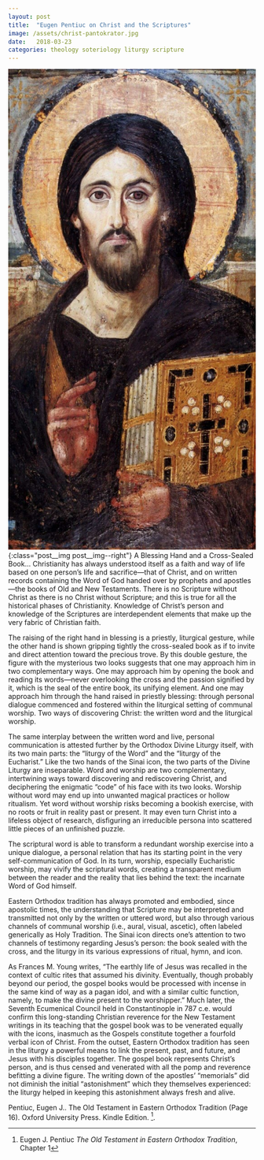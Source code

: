 ```yaml
---
layout: post
title:  "Eugen Pentiuc on Christ and the Scriptures"
image: /assets/christ-pantokrator.jpg
date:   2018-03-23
categories: theology soteriology liturgy scripture
---
```


![Christ Pantokrator](/assets/christ-pantokrator.jpg){:class="post__img post__img--right"}
A Blessing Hand and a Cross-Sealed Book... Christianity has always understood itself as a faith and way of life based on one person’s life and sacrifice—that of Christ, and on written records containing the Word of God handed over by prophets and apostles—the books of Old and New Testaments. There is no Scripture without Christ as there is no Christ without Scripture; and this is true for all the historical phases of Christianity. Knowledge of Christ’s person and knowledge of the Scriptures are interdependent elements that make up the very fabric of Christian faith.

The raising of the right hand in blessing is a priestly, liturgical gesture, while the other hand is shown gripping tightly the cross-sealed book as if to invite and direct attention toward the precious trove. By this double gesture, the figure with the mysterious two looks suggests that one may approach him in two complementary ways. One may approach him by opening the book and reading its words—never overlooking the cross and the passion signified by it, which is the seal of the entire book, its unifying element. And one may approach him through the hand raised in priestly blessing: through personal dialogue commenced and fostered within the liturgical setting of communal worship. Two ways of discovering Christ: the written word and the liturgical worship.

The same interplay between the written word and live, personal communication is attested further by the Orthodox Divine Liturgy itself, with its two main parts: the “liturgy of the Word” and the “liturgy of the Eucharist.” Like the two hands of the Sinai icon, the two parts of the Divine Liturgy are inseparable. Word and worship are two complementary, intertwining ways toward discovering and rediscovering Christ, and deciphering the enigmatic “code” of his face with its two looks. Worship without word may end up into unwanted magical practices or hollow ritualism. Yet word without worship risks becoming a bookish exercise, with no roots or fruit in reality past or present. It may even turn Christ into a lifeless object of research, disfiguring an irreducible persona into scattered little pieces of an unfinished puzzle.

The scriptural word is able to transform a redundant worship exercise into a unique dialogue, a personal relation that has its starting point in the very self-communication of God. In its turn, worship, especially Eucharistic worship, may vivify the scriptural words, creating a transparent medium between the reader and the reality that lies behind the text: the incarnate Word of God himself.

Eastern Orthodox tradition has always promoted and embodied, since apostolic times, the understanding that Scripture may be interpreted and transmitted not only by the written or uttered word, but also through various channels of communal worship (i.e., aural, visual, ascetic), often labeled generically as Holy Tradition. The Sinai icon directs one’s attention to two channels of testimony regarding Jesus’s person: the book sealed with the cross, and the liturgy in its various expressions of ritual, hymn, and icon. 

As Frances M. Young writes, “The earthly life of Jesus was recalled in the context of cultic rites that assumed his divinity. Eventually, though probably beyond our period, the gospel books would be processed with incense in the same kind of way as a pagan idol, and with a similar cultic function, namely, to make the divine present to the worshipper.” Much later, the Seventh Ecumenical Council held in Constantinople in 787 c.e. would confirm this long-standing Christian reverence for the New Testament writings in its teaching that the gospel book was to be venerated equally with the icons, inasmuch as the Gospels constitute together a fourfold verbal icon of Christ. From the outset, Eastern Orthodox tradition has seen in the liturgy a powerful means to link the present, past, and future, and Jesus with his disciples together. The gospel book represents Christ’s person, and is thus censed and venerated with all the pomp and reverence befitting a divine figure. The writing down of the apostles’ “memorials” did not diminish the initial “astonishment” which they themselves experienced: the liturgy helped in keeping this astonishment always fresh and alive.

Pentiuc, Eugen J.. The Old Testament in Eastern Orthodox Tradition (Page 16). Oxford University Press. Kindle Edition. [^1].

[^1]: Eugen J. Pentiuc _The Old Testament in Eastern Orthodox Tradition_, Chapter 1
